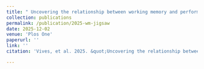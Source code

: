 ```yaml
---
title: " Uncovering the relationship between working memory and performance in the Jigsaw classroom * "
collection: publications
permalink: /publication/2025-wm-jigsaw
date: 2025-12-02
venue: 'Plos One'
paperurl: ''
link: ''
citation: 'Vives, et al. 2025. &quot;Uncovering the relationship between working memory and performance in the Jigsaw classroom.&quot;<i> Plos One</i>.'

---
```


